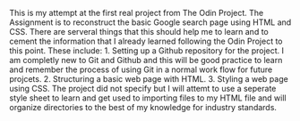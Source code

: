 This is my attempt at the first real project from The Odin Project. The Assignment is to reconstruct the basic Google search page using HTML and CSS.
There are serveral things that this should help me to learn and to cement the information that I already learned following the Odin Project to this point.
These include:
	1. Setting up a Github repository for the project. I am completly new to Git and Github and this will be good practice to learn and remember the process of using Git in a normal work flow for future projcets.
	2. Structuring a basic web page with HTML.
	3. Styling a web page using CSS.  The project did not specify but I will attemt to use a seperate style sheet to learn and get used to importing files to my HTML file and will organize directories to the best of my knowledge for industry standards.
